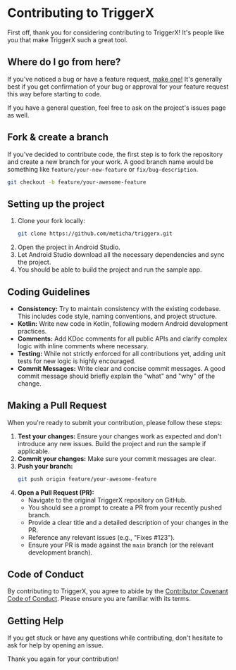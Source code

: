 # Contributing to TriggerX

First off, thank you for considering contributing to TriggerX! It's people like you that make TriggerX such a great tool.

## Where do I go from here?

If you've noticed a bug or have a feature request, [make one!](https://github.com/your-username/TriggerXExample/issues/new) It's generally best if you get confirmation of your bug or approval for your feature request this way before starting to code.

If you have a general question, feel free to ask on the project's issues page as well.

## Fork & create a branch

If you've decided to contribute code, the first step is to fork the repository and create a new branch for your work. A good branch name would be something like `feature/your-new-feature` or `fix/bug-description`.

```bash
git checkout -b feature/your-awesome-feature
```

## Setting up the project

1.  Clone your fork locally:
    ```bash
    git clone https://github.com/meticha/triggerx.git
    ```
2.  Open the project in Android Studio.
3.  Let Android Studio download all the necessary dependencies and sync the project.
4.  You should be able to build the project and run the sample app.

## Coding Guidelines

*   **Consistency:** Try to maintain consistency with the existing codebase. This includes code style, naming conventions, and project structure.
*   **Kotlin:** Write new code in Kotlin, following modern Android development practices.
*   **Comments:** Add KDoc comments for all public APIs and clarify complex logic with inline comments where necessary.
*   **Testing:** While not strictly enforced for all contributions yet, adding unit tests for new logic is highly encouraged.
*   **Commit Messages:** Write clear and concise commit messages. A good commit message should briefly explain the "what" and "why" of the change.

## Making a Pull Request

When you're ready to submit your contribution, please follow these steps:

1.  **Test your changes:** Ensure your changes work as expected and don't introduce any new issues. Build the project and run the sample if applicable.
2.  **Commit your changes:** Make sure your commit messages are clear.
3.  **Push your branch:**
    ```bash
    git push origin feature/your-awesome-feature
    ```
4.  **Open a Pull Request (PR):**
    *   Navigate to the original TriggerX repository on GitHub.
    *   You should see a prompt to create a PR from your recently pushed branch.
    *   Provide a clear title and a detailed description of your changes in the PR.
    *   Reference any relevant issues (e.g., "Fixes #123").
    *   Ensure your PR is made against the `main` branch (or the relevant development branch).

## Code of Conduct

By contributing to TriggerX, you agree to abide by the [Contributor Covenant Code of Conduct](CODE_OF_CONDUCT.md). Please ensure you are familiar with its terms.

## Getting Help

If you get stuck or have any questions while contributing, don't hesitate to ask for help by opening an issue.

Thank you again for your contribution!
